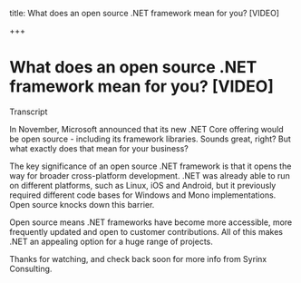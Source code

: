 title: What does an open source .NET framework mean for you? [VIDEO]

+++


# What does an open source .NET framework mean for you? [VIDEO]

Transcript

In November, Microsoft announced that its new .NET Core offering would be open source - including its framework libraries. Sounds great, right? But what exactly does that mean for your business?

The key significance of an open source .NET framework is that it opens the way for broader cross-platform development. .NET was already able to run on different platforms, such as Linux, iOS and Android, but it previously required different code bases for Windows and Mono implementations. Open source knocks down this barrier.

Open source means .NET frameworks have become more accessible, more frequently updated and open to customer contributions. All of this makes .NET an appealing option for a huge range of projects.

Thanks for watching, and check back soon for more info from Syrinx Consulting.
